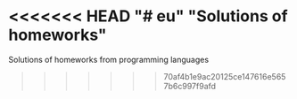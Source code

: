 <<<<<<< HEAD
"# eu" 
"Solutions of homeworks"
=======
Solutions of homeworks from programming languages
>>>>>>> 70af4b1e9ac20125ce147616e5657b6c997f9afd
